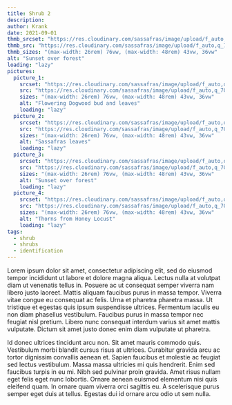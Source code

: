 ```yaml
---
title: Shrub 2
description: 
author: Krank
date: 2021-09-01
thmb_srcset: "https://res.cloudinary.com/sassafras/image/upload/f_auto,q_70,w_320/v1614005783/20201021_180218_jtmeev.jpg 320w, https://res.cloudinary.com/sassafras/image/upload/f_auto,q_70,w_415/v1614005783/20201021_180218_jtmeev.jpg 415w, https://res.cloudinary.com/sassafras/image/upload/f_auto,q_70,w_550/v1614005783/20201021_180218_jtmeev.jpg 550w"
thmb_src: "https://res.cloudinary.com/sassafras/image/upload/f_auto,q_70,w_550/v1614005783/20201021_180218_jtmeev.jpg 550w"
thmb_sizes: "(max-width: 26rem) 76vw, (max-width: 48rem) 43vw, 36vw"
alt: "Sunset over forest"
loading: "lazy"
pictures:
  picture_1:
    srcset: "https://res.cloudinary.com/sassafras/image/upload/f_auto,q_70,w_320/v1614005690/20200831_132529_kvp7zk.jpg       320w,  https://res.cloudinary.com/sassafras/image/upload/f_auto,q_70,w_415/v1614005690/20200831_132529_kvp7zk.jpg 415w, https://res.cloudinary.com/sassafras/image/upload/f_auto,q_70,w_550/v1614005690/20200831_132529_kvp7zk.jpg 550w"
    src: "https://res.cloudinary.com/sassafras/image/upload/f_auto,q_70,w_550/v1614005690/20200831_132529_kvp7zk.jpg 550w"
    sizes: "(max-width: 26rem) 76vw, (max-width: 48rem) 43vw, 36vw"
    alt: "Flowering Dogwood bud and leaves"
    loading: "lazy"
  picture_2:
    srcset: "https://res.cloudinary.com/sassafras/image/upload/f_auto,q_70,w_320/v1614005755/20200831_134151_riml79.jpg 320w, https://res.cloudinary.com/sassafras/image/upload/f_auto,q_70,w_415/v1614005755/20200831_134151_riml79.jpg 415w, https://res.cloudinary.com/sassafras/image/upload/f_auto,q_70,w_550/v1614005755/20200831_134151_riml79.jpg 550w"
    src: "https://res.cloudinary.com/sassafras/image/upload/f_auto,q_70,w_550/v1614005755/20200831_134151_riml79.jpg 550w"
    sizes: "(max-width: 26rem) 76vw, (max-width: 48rem) 43vw, 36vw"
    alt: "Sassafras leaves"
    loading: "lazy"
  picture_3:
    srcset: "https://res.cloudinary.com/sassafras/image/upload/f_auto,q_70,w_320/v1614005783/20201021_180218_jtmeev.jpg 320w, https://res.cloudinary.com/sassafras/image/upload/f_auto,q_70,w_415/v1614005783/20201021_180218_jtmeev.jpg 415w, https://res.cloudinary.com/sassafras/image/upload/f_auto,q_70,w_550/v1614005783/20201021_180218_jtmeev.jpg 550w"
    src: "https://res.cloudinary.com/sassafras/image/upload/f_auto,q_70,w_550/v1614005783/20201021_180218_jtmeev.jpg 550w"
    sizes: "(max-width: 26rem) 76vw, (max-width: 48rem) 43vw, 36vw"
    alt: "Sunset over forest"
    loading: "lazy"
  picture_4:
    srcset: "https://res.cloudinary.com/sassafras/image/upload/f_auto,q_70,w_320/v1614005803/20201129_153021_t9enhf.jpg 320w, https://res.cloudinary.com/sassafras/image/upload/f_auto,q_70,w_415/v1614005803/20201129_153021_t9enhf.jpg 415w, https://res.cloudinary.com/sassafras/image/upload/f_auto,q_70,w_550/v1614005803/20201129_153021_t9enhf.jpg 550w"
    src: "https://res.cloudinary.com/sassafras/image/upload/f_auto,q_70,w_550/v1614005803/20201129_153021_t9enhf.jpg 550w"
    sizes: "(max-width: 26rem) 76vw, (max-width: 48rem) 43vw, 36vw"
    alt: "Thorns from Honey Locust"
    loading: "lazy"
tags:
  - shrub
  - shrubs
  - identification
---
```

Lorem ipsum dolor sit amet, consectetur adipiscing elit, sed do eiusmod tempor incididunt ut labore et dolore magna aliqua. Lectus nulla at volutpat diam ut venenatis tellus in. Posuere ac ut consequat semper viverra nam libero justo laoreet. Mattis aliquam faucibus purus in massa tempor. Viverra vitae congue eu consequat ac felis. Urna et pharetra pharetra massa. Ut tristique et egestas quis ipsum suspendisse ultrices. Fermentum iaculis eu non diam phasellus vestibulum. Faucibus purus in massa tempor nec feugiat nisl pretium. Libero nunc consequat interdum varius sit amet mattis vulputate. Dictum sit amet justo donec enim diam vulputate ut pharetra.

Id donec ultrices tincidunt arcu non. Sit amet mauris commodo quis. Vestibulum morbi blandit cursus risus at ultrices. Curabitur gravida arcu ac tortor dignissim convallis aenean et. Sapien faucibus et molestie ac feugiat sed lectus vestibulum. Massa massa ultricies mi quis hendrerit. Enim sed faucibus turpis in eu mi. Nibh sed pulvinar proin gravida. Amet risus nullam eget felis eget nunc lobortis. Ornare aenean euismod elementum nisi quis eleifend quam. In ornare quam viverra orci sagittis eu. A scelerisque purus semper eget duis at tellus. Egestas dui id ornare arcu odio ut sem nulla.